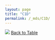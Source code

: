 ```yaml
---
layout: page
title: "C1D"
permalink: /_mds/C1D/
---
```


![](../../alns_9.28.22/aln_5HSAA013479_0.969.png?raw=true
)
[Back to Table](../../display)
